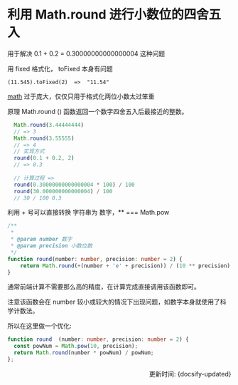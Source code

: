 # 利用 Math.round 进行小数位的四舍五入

用于解决 0.1 + 0.2 = 0.30000000000000004 这种问题



用 fixed 格式化， toFixed 本身有问题
```
(11.545).toFixed(2)  =>  "11.54"
```
[math](https://mathjs.org) 过于庞大，仅仅只用于格式化两位小数太过笨重

原理 Math.round () 函数返回一个数字四舍五入后最接近的整数。
```js
  Math.round(3.44444444)
  // => 3
  Math.round(3.55555) 
  // => 4
  // 实现方式
  round(0.1 + 0.2, 2) 
  // => 0.3
 
  // 计算过程 =>
  round(0.30000000000000004 * 100) / 100
  round(30.000000000000004) / 100
  // 30 / 100 0.3
```

利用 + 号可以直接转换 字符串为 数字，** === Math.pow
  
```ts
/**
 *
 * @param number 数字
 * @param precision 小数位数
 */
function round(number: number, precision: number = 2) {
	return Math.round(+(number + 'e' + precision)) / (10 ** precision)
}
```

通常前端计算不需要那么高的精度，在计算完成直接调用该函数即可。

注意该函数会在 number 较小或较大的情况下出现问题，如数字本身就使用了科学计数法。

所以在这里做一个优化:

```ts
function round  (number: number, precision: number = 2) {
  const powNum = Math.pow(10, precision);
  return Math.round(number * powNum) / powNum;
};
```

<div style="float: right">更新时间: {docsify-updated}</div>

